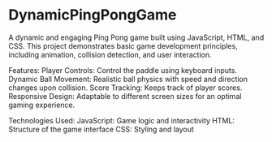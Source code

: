 # DynamicPingPongGame

A dynamic and engaging Ping Pong game built using JavaScript, HTML, and CSS. This project demonstrates basic game development principles, including animation, collision detection, and user interaction.

Features:
Player Controls: Control the paddle using keyboard inputs.
Dynamic Ball Movement: Realistic ball physics with speed and direction changes upon collision.
Score Tracking: Keeps track of player scores.
Responsive Design: Adaptable to different screen sizes for an optimal gaming experience.

Technologies Used:
JavaScript: Game logic and interactivity
HTML: Structure of the game interface
CSS: Styling and layout
